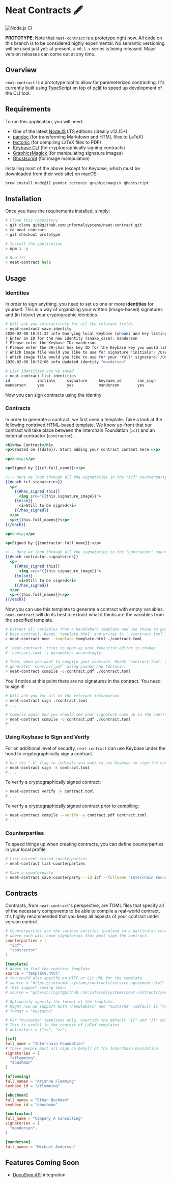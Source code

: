 # Neat Contracts 🖋

![Node.js CI](https://github.com/informalsystems/neat-contract/workflows/Node.js%20CI/badge.svg?branch=master)

**PROTOTYPE**: Note that `neat-contract` is a prototype right now. All code on
this branch is to be considered highly experimental. No semantic versioning will
be used just yet: at present, a `v0.1.x` series is being released. Major version
releases can come out at any time.

## Overview
`neat-contract` is a prototype tool to allow for parameterized contracting. It's
currently built using TypeScript on top of [oclif](https://oclif.io/) to speed
up development of the CLI tool.

## Requirements
To run this application, you will need:

* One of the latest [NodeJS](https://nodejs.org/en/) LTS editions (ideally
  v12.15+)
* [pandoc](https://pandoc.org/) (for transforming Markdown and HTML files to
  LaTeX)
* [tectonic](https://tectonic-typesetting.github.io/en-US/) (for compiling LaTeX
  files to PDF)
* [Keybase CLI](https://keybase.io/) (for cryptographically signing contracts)
* [GraphicsMagick](http://www.graphicsmagick.org/) (for manipulating signature
  images)
* [Ghostscript](https://www.ghostscript.com/) (for image manipulation)

Installing most of the above (except for Keybase, which must be downloaded from
their web site) on macOS:

```bash
brew install node@12 pandoc tectonic graphicsmagick ghostscript
```

## Installation
Once you have the requirements installed, simply:

```bash
# Clone this repository
> git clone git@github.com:informalsystems/neat-contract.git
> cd neat-contract
> git checkout prototype

# Install the application
> npm i -g

# Run it!
> neat-contract help
```

## Usage

### Identities
In order to sign anything, you need to set up one or more **identities** for
yourself. This is a way of organizing your written (image-based) signatures and
(in future) your cryptographic identities.

```bash
# Will ask you interactively for all the relevant fields
> neat-contract save-identity
2020-02-08 18:51:32 info Querying local Keybase (whoami and key listing)...
? Enter an ID for the new identity (snake_case): manderson
? Please enter the Keybase ID: manderson
? Please enter the 70-char hex key ID for the Keybase key you would like to use: 0123401234012345...
? Which image file would you like to use for signature *initials*? /Users/manderson/Documents/initials.png
? Which image file would you like to use for your *full* signature? /Users/manderson/Documents/fullsignature.png
2020-02-08 18:52:06 info Updated identity "manderson"

# List identities you've saved
> neat-contract list-identities
id            initials     signature     keybase_id       can_sign
manderson     yes          yes           manderson        yes
```

Now you can sign contracts using the identity 

### Contracts

In order to generate a contract, we first need a template. Take a look at the
following contrived HTML-based template. We know up-front that our contract will
take place between the Interchain Foundation (`icf`) and an external contractor
(`contractor`).

```hbs
<h1>New Contract</h1>
<p>Created on {{date}}. Start adding your contract content here.</p>

<p>&nbsp;</p>

<p>Signed by {{icf.full_name}}:</p>

<!-- Here we loop through all the signatories in the "icf" counterparty -->
{{#each icf.signatories}}
  <p>
    {{#has_signed this}}
      <img src="{{this.signature_image}}">
    {{else}}
      <i>Still to be signed</i>
    {{/has_signed}}
  </p>
  <p>{{this.full_names}}</p>
{{/each}}

<p>&nbsp;</p>

<p>Signed by {{contractor.full_name}}:</p>

<!-- Here we loop through all the signatories in the "contractor" counterparty -->
{{#each contractor.signatories}}
  <p>
    {{#has_signed this}}
      <img src="{{this.signature_image}}">
    {{else}}
      <i>Still to be signed</i>
    {{/has_signed}}
  </p>
  <p>{{this.full_names}}</p>
{{/each}}
```

Now you can use this template to generate a contract with empty variables.
`neat-contract` will do its best to extract what it thinks are the variables
from the specified template.

```bash
# Extract all variables from a Handlebars template and use these to generate a
# base contract. Reads `template.html` and writes to `./contract.toml`.
> neat-contract new --template template.html ./contract.toml

# `neat-contract` tries to open up your favourite editor to change
# `contract.toml`'s parameters accordingly.

# Then, when you want to compile your contract. Reads `contract.toml` and
# generates `contract.pdf` using pandoc and tectonic.
> neat-contract compile -o contract.pdf ./contract.toml
```

You'll notice at this point there are no signatures in the contract. You need to
sign it!

```bash
# Will ask you for all of the relevant information
> neat-contract sign ./contract.toml
# ...

# Compile again and you should see your signature come up in the contract
> neat-contract compile -o contract.pdf ./contract.toml
# ...
```

### Using Keybase to Sign and Verify
For an additional level of security, `neat-contract` can use Keybase under the
hood to cryptographically sign a contract.

```bash
# Use the "-k" flag to indicate you want to use Keybase to sign the contract
> neat-contract sign -k contract.toml
# ...
```

To verify a cryptographically signed contract:

```bash
> neat-contract verify -k contract.toml
# ...
```

To verify a cryptographically signed contract prior to compiling:

```bash
> neat-contract compile --verify -o contract.pdf contract.toml
# ...
```

### Counterparties
To speed things up when creating contracts, you can define counterparties in
your local profile.

```bash
# List current stored counterparties
> neat-contract list-counterparties

# Save a counterparty
> neat-contract save-counterparty --id icf --fullname "Interchain Foundation"
```

## Contracts
Contracts, from `neat-contract`'s perspective, are TOML files that specify all
of the necessary components to be able to compile a real-world contract. It's
highly recommended that you keep all aspects of your contract under version
control.

```toml
# Counterparties are the various entities involved in a particular contract,
# where each will have signatories that must sign the contract.
counterparties = [
  "icf",
  "contractor"
]

[template]
# Where to find the contract template
source = "template.html"
# You could also specify an HTTP or Git URL for the template
# source = "https://informal.systems/contracts/service-agreement.html"
# (Git support coming soon)
# source = "git+ssh://git@github.com:informalsystems/neat-contracts/service-agreement.html#v0.1.0"

# Optionally specify the format of the template.
# Right now we support both "handlebars" and "mustache" (default is "handlebars")
# format = "mustache"

# For "mustache" templates only, override the default "{{" and "}}" delimiters.
# This is useful in the context of LaTeX templates.
# delimiters = ["<<", ">>"]

[icf]
full_name = "Interchain Foundation"
# These people must all sign on behalf of the Interchain Foundation.
signatories = [
  "aflemming",
  "ebuchman"
]

[aflemming]
full_names = "Arianne Flemming"
keybase_id = "aflemming"

[ebuchman]
full_names = "Ethan Buchman"
keybase_id = "ebuchman"

[contractor]
full_name = "Company A Consulting"
signatories = [
  "manderson",
]

[manderson]
full_names = "Michael Anderson"
```

## Features Coming Soon

* [DocuSign API](https://developers.docusign.com/esign-rest-api/guides/concepts/overview) integration
